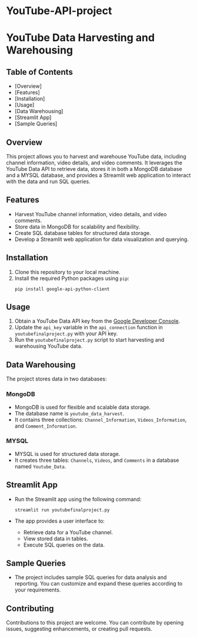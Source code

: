 # YouTube-API-project

# YouTube Data Harvesting and Warehousing

## Table of Contents
- [Overview]
- [Features]
- [Installation]
- [Usage]
- [Data Warehousing]
- [Streamlit App]
- [Sample Queries]
  
## Overview
This project allows you to harvest and warehouse YouTube data, including channel information, video details, and video comments. It leverages the YouTube Data API to retrieve data, stores it in both a MongoDB database and a MYSQL database, and provides a Streamlit web application to interact with the data and run SQL queries.

## Features
- Harvest YouTube channel information, video details, and video comments.
- Store data in MongoDB for scalability and flexibility.
- Create SQL database tables for structured data storage.
- Develop a Streamlit web application for data visualization and querying.

## Installation
1. Clone this repository to your local machine.
2. Install the required Python packages using `pip`:
   ```
   pip install google-api-python-client
   ```

## Usage
1. Obtain a YouTube Data API key from the [Google Developer Console](https://console.cloud.google.com/).
2. Update the `api_key` variable in the `api_connection` function in `youtubefinalproject.py` with your API key.
3. Run the `youtubefinalproject.py` script to start harvesting and warehousing YouTube data.

## Data Warehousing
The project stores data in two databases:

### MongoDB
- MongoDB is used for flexible and scalable data storage.
- The database name is `youtube_data_harvest`.
- It contains three collections: `Channel_Information`, `Videos_Information`, and `Comment_Information`.

### MYSQL
- MYSQL is used for structured data storage.
- It creates three tables: `Channels`, `Videos`, and `Comments` in a database named `Youtube_Data`.

## Streamlit App
- Run the Streamlit app using the following command:
  ```
  streamlit run youtubefinalproject.py
  ```

- The app provides a user interface to:
  - Retrieve data for a YouTube channel.
  - View stored data in tables.
  - Execute SQL queries on the data.

## Sample Queries
- The project includes sample SQL queries for data analysis and reporting. You can customize and expand these queries according to your requirements.

## Contributing
Contributions to this project are welcome. You can contribute by opening issues, suggesting enhancements, or creating pull requests.
